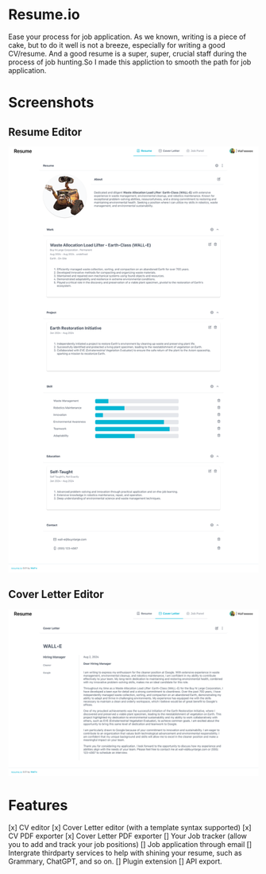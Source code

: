 # Resume.io

Ease your process for job application. As we known, writing is a piece of cake, but to do it well is not a breeze, especially for writing a good CV/resume. And a good resume is a super, super, crucial staff during the process of job hunting.So I made this appliction to smooth the path for job application. 

# Screenshots

## Resume Editor

![resume editor](./docs/images/resume-page.png)

## Cover Letter Editor
![cover editor](./docs/images/cover-letter-page.png)

# Features

[x] CV editor
[x] Cover Letter editor (with a template syntax supported)
[x] CV PDF exporter
[x] Cover Letter PDF exporter
[] Your Job tracker (allow you to add and track your job positions) 
[] Job application through email
[] Intergrate thirdparty services to help with shining your resume, such as Grammary, ChatGPT, and so on.
[] Plugin extension
[] API export.


